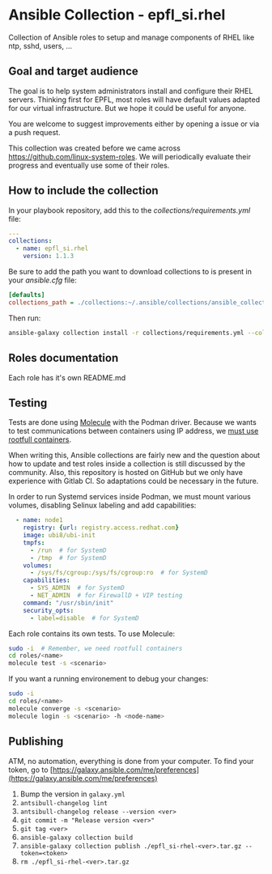 # Ansible Collection - epfl_si.rhel

Collection of Ansible roles to setup and manage components of RHEL like ntp, sshd, users, ...


## Goal and target audience

The goal is to help system administrators install and configure their RHEL servers. Thinking first for EPFL, most roles will have default values adapted for our virtual infrastructure. But we hope it could be useful for anyone.

You are welcome to suggest improvements either by opening a issue or via a push request.

This collection was created before we came across https://github.com/linux-system-roles. We will periodically evaluate their progress and eventually use some of their roles.


## How to include the collection

In your playbook repository, add this to the *collections/requirements.yml* file:

```yaml
---
collections:
  - name: epfl_si.rhel
    version: 1.1.3
```

Be sure to add the path you want to download collections to is present in your *ansible.cfg* file:

```ini
[defaults]
collections_path = ./collections:~/.ansible/collections/ansible_collections
```

Then run:

```bash
ansible-galaxy collection install -r collections/requirements.yml --collections-path ./collections
```

## Roles documentation

Each role has it's own README.md


## Testing

Tests are done using [Molecule](https://molecule.readthedocs.io) with the Podman driver. Because we wants to test communications between containers using IP address, we [must use rootfull containers](https://www.redhat.com/sysadmin/container-networking-podman).

When writing this, Ansible collections are fairly new and the question about how to update and test roles inside a collection is still discussed by the community. Also, this repository is hosted on GitHub but we only have experience with Gitlab CI. So adaptations could be necessary in the future.

In order to run Systemd services inside Podman, we must mount various volumes, disabling Selinux labeling and add capabilities:

```yaml
  - name: node1
    registry: {url: registry.access.redhat.com}
    image: ubi8/ubi-init
    tmpfs:
      - /run  # for SystemD
      - /tmp  # for SystemD
    volumes:
      - /sys/fs/cgroup:/sys/fs/cgroup:ro  # for SystemD
    capabilities:
      - SYS_ADMIN  # for SystemD
      - NET_ADMIN  # for FirewallD + VIP testing
    command: "/usr/sbin/init"
    security_opts:
      - label=disable  # for SystemD
```

Each role contains its own tests. To use Molecule:

```bash
sudo -i  # Remember, we need rootfull containers
cd roles/<name>
molecule test -s <scenario>
```

If you want a running environement to debug your changes:

```bash
sudo -i
cd roles/<name>
molecule converge -s <scenario>
molecule login -s <scenario> -h <node-name>
```

## Publishing

ATM, no automation, everything is done from your computer. To find your token, go to [https://galaxy.ansible.com/me/preferences](https://galaxy.ansible.com/me/preferences)

1. Bump the version in `galaxy.yml`
1. `antsibull-changelog lint`
1. `antsibull-changelog release --version <ver>`
1. `git commit -m "Release version <ver>"`
1. `git tag <ver>`
1. `ansible-galaxy collection build`
1. `ansible-galaxy collection publish ./epfl_si-rhel-<ver>.tar.gz --token=<token>`
1. `rm ./epfl_si-rhel-<ver>.tar.gz`
